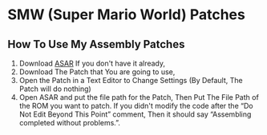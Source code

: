 # SMW (Super Mario World) Patches
## How To Use My Assembly Patches
 1. Download [ASAR](https://github.com/RPGHacker/asar) If you don't have it already,
 2. Download The Patch that You are going to use,
 3. Open the Patch in a Text Editor to Change Settings (By Default, The Patch will do nothing)
 4. Open ASAR and put the file path for the Patch, Then
Put The File Path of the ROM you want to patch.
If you didn't modify the code after the “Do Not Edit Beyond This Point” comment, 
Then it should say “Assembling completed without problems.”.
<!--
---
## How To Use My BPS Patches
 1. Download [Floating IPS](https://github.com/Alcaro/Flips) If you don't have it already (There are Other Programs),
 2. Download The BPS Patches You are going to use,
 3. Open Floating IPS, Click The Apply Patch Button,
 4. Select The Patches You are Going to, use,
 5. Then Select The ROM,
 6. If the Patch isn't broken, You Should get the message: “The patch was applied successfully!”
-->

